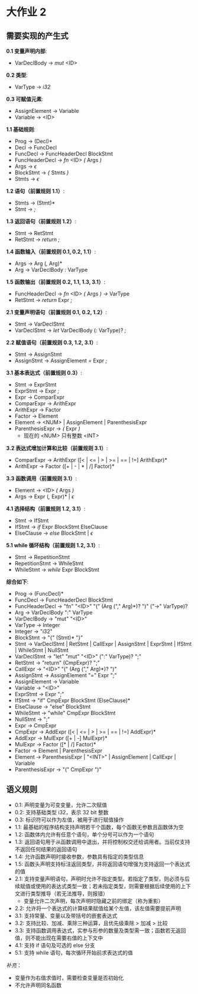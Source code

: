 # 大作业 2

## 需要实现的产生式

**0.1 变量声明内部**:

- VarDeclBody -> _mut_ \<ID\>

**0.2 类型**:

- VarType -> _i32_

**0.3 可赋值元素**:

- AssignElement -> Variable
- Variable -> \<ID\>

**1.1 基础规则**:

- Prog -> (Decl)*
- Decl -> FuncDecl
- FuncDecl -> FuncHeaderDecl BlockStmt
- FuncHeaderDecl -> _fn_ \<ID\> _(_ Args _)_
- Args -> $\epsilon$
- BlockStmt -> _{_ Stmts _}_
- Stmts -> $\epsilon$

**1.2 语句（前置规则 1.1）**:

- Stmts -> (Stmt)*
- Stmt -> _;_

**1.3 返回语句（前置规则 1.2）**:

- Stmt -> RetStmt
- RetStmt -> _return_ _;_

**1.4 函数输入（前置规则 0.1, 0.2, 1.1）**:

- Args -> Arg (_,_ Arg)*
- Arg -> VarDeclBody _:_ VarType

**1.5 函数输出（前置规则 0.2, 1.1, 1.3, 3.1）**:

- FuncHeaderDecl -> _fn_ \<ID\> _(_ Args _)_ _->_ VarType
- RetStmt -> _return_ Expr _;_

**2.1 变量声明语句（前置规则 0.1, 0.2, 1.2）**:

- Stmt -> VarDeclStmt
- VarDeclStmt -> _let_ VarDeclBody (_:_ VarType)? _;_

**2.2 赋值语句（前置规则 0.3, 1.2, 3.1）**:

- Stmt -> AssignStmt
- AssignStmt -> AssignElement _=_ Expr _;_

**3.1 基本表达式（前置规则 0.3）**:

- Stmt -> ExprStmt
- ExprStmt -> Expr _;_
- Expr -> ComparExpr
- ComparExpr -> ArithExpr
- ArithExpr -> Factor
- Factor -> Element
- Element -> \<NUM\> | AssignElement | ParenthesisExpr
- ParenthesisExpr -> _(_ Expr _)_
  - 现在的 \<NUM\> 只有整数 \<INT\>

**3.2 表达式增加计算和比较（前置规则 3.1）**:

- ComparExpr -> ArithExpr ([\< | \<= | \> | \>= | == | !=] ArithExpr)*
- ArithExpr -> Factor ([+ | - | \* | /] Factor)*

**3.3 函数调用（前置规则 3.1）**:

- Element -> \<ID\> _(_ Args _)_
- Args -> Expr (_,_ Expr)* | $\epsilon$

**4.1 选择结构（前置规则 1.2, 3.1）**:

- Stmt -> IfStmt
- IfStmt -> _if_ Expr BlockStmt ElseClause
- ElseClause -> _else_ BlockStmt | $\epsilon$

**5.1 while 循环结构（前置规则 1.2, 3.1）**:

- Stmt -> RepetitionStmt
- RepetitionStmt -> WhileStmt
- WhileStmt -> _while_ Expr BlockStmt

**综合如下**:

- Prog -> (FuncDecl)*
- FuncDecl -> FuncHeaderDecl BlockStmt
- FuncHeaderDecl -> "fn" "\<ID\>" "(" (Arg ("," Arg)*)? ")" ("->" VarType)?
- Arg -> VarDeclBody ":" VarType
- VarDeclBody -> "mut" "\<ID\>"
- VarType -> Integer
- Integer -> "i32"
- BlockStmt -> "{" (Stmt)* "}"
- Stmt -> VarDeclStmt | RetStmt | CallExpr | AssignStmt | ExprStmt | IfStmt | WhileStmt | NullStmt
- VarDeclStmt -> "let" "mut" "\<ID\>" (":" VarType)? ";"
- RetStmt -> "return" (CmpExpr)? ";"
- CallExpr -> "\<ID\>" "(" (Arg ("," Arg)*)? ")"
- AssignStmt -> AssignElement "=" Expr ";"
- AssignElement -> Variable
- Variable -> "\<ID\>"
- ExprStmt -> Expr ";"
- IfStmt -> "if" CmpExpr BlockStmt (ElseClause)*
- ElseClause -> "else" BlockStmt
- WhileStmt -> "while" CmpExpr BlockStmt
- NullStmt -> ";"
- Expr -> CmpExpr
- CmpExpr -> AddExpr ([\< | \<= | \> | \>= | == | !=] AddExpr)*
- AddExpr -> MulExpr ([+ | -] MulExpr)*
- MulExpr -> Factor ([\* | /] Factor)*
- Factor -> Element | ParenthesisExpr
- Element -> ParenthesisExpr | "\<INT\>" | AssignElement | CallExpr | Variable
- ParenthesisExpr -> "(" CmpExpr ")"

## 语义规则

- 0.1: 声明变量为可变变量，允许二次赋值
- 0.2: 支持基础类型 i32，表示 32 bit 整数
- 0.3: 标识符可以作为左值，被用于进行赋值操作
- 1.1: 最基础的程序结构支持声明若干个函数，每个函数无参数且函数体为空
- 1.2: 函数体内允许有任意个语句，单个分号可以作为一个语句
- 1.3: 返回语句用于从函数调用中退出，并将控制权交还给调用者。当前仅支持不返回任何结果的返回语句
- 1.4: 允许函数声明时接收参数，参数具有指定的类型信息
- 1.5: 函数头声明支持标注返回类型，并将返回语句增强为支持返回一个表达式的值
- 2.1: 支持变量声明语句，声明时允许不指定类型。若指定了类型，则必须与后续赋值或使用的表达式类型一致；若未指定类型，则需要根据后续使用的上下文进行类型推导（若无法推导，则报错）
  - 变量允许二次声明，每次声明时隐藏之前的绑定（称为重影）
- 2.2: 允许将一个表达式的计算结果赋值给某个左值，该左值需要提前声明
- 3.1: 支持常量、变量以及带括号的嵌套表达式
- 3.2: 支持比较、加减、乘除三种运算，且优先级乘除 > 加减 > 比较
- 3.3: 支持函数调用表达式，实参与形参的数量及类型需一致；函数若无返回值，则不能出现在需要右值的上下文中
- 4.1: 支持 if 语句及可选的 else 分支
- 5.1: 支持 while 语句，每次循环开始前求表达式的值

_补充_：

- 变量作为右值求值时，需要检查变量是否初始化
- 不允许声明同名函数
